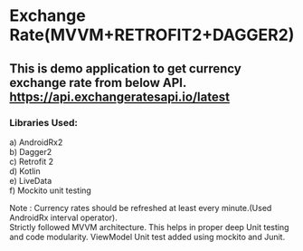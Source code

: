 
# Exchange Rate(MVVM+RETROFIT2+DAGGER2)
This is demo application to get currency exchange rate from below API.
https://api.exchangeratesapi.io/latest
---
### Libraries Used:
a) AndroidRx2</br> 
b) Dagger2</br>
c) Retrofit 2</br>
d) Kotlin</br>
e) LiveData</br>
f) Mockito unit testing</br>

Note : Currency rates should be refreshed at least every minute.(Used AndroidRx interval operator).</br>
Strictly followed MVVM architecture. This helps in proper deep Unit testing and code modularity.
ViewModel Unit test added using mockito and Junit.
